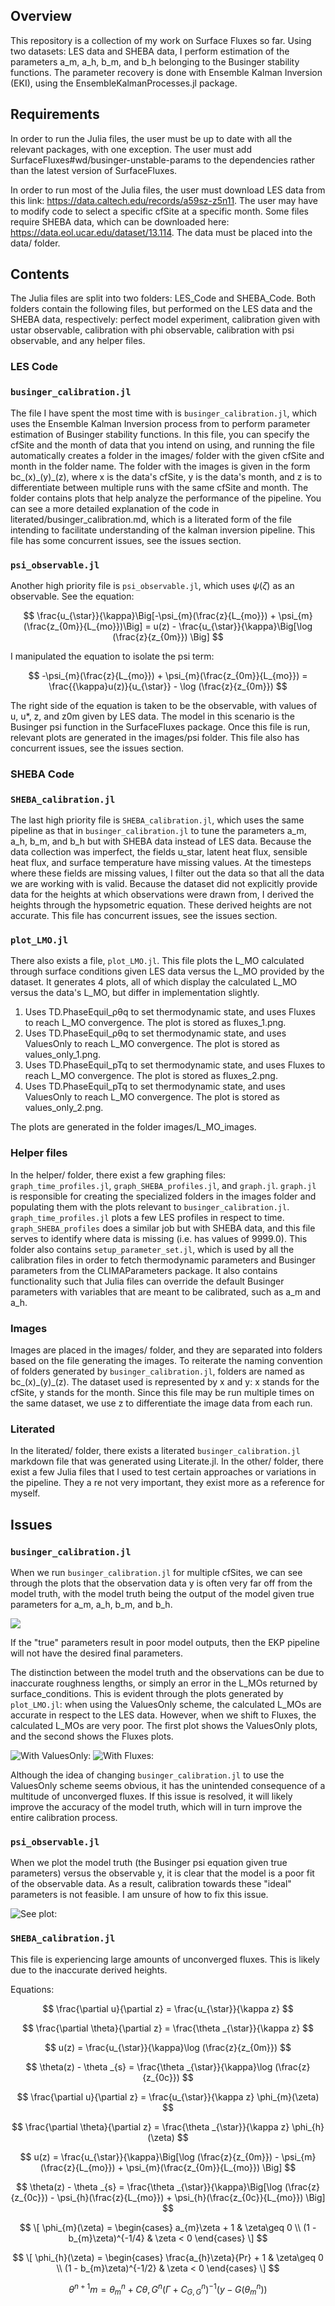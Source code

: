 ## Overview
This repository is a collection of my work on Surface Fluxes so far. Using two datasets: LES data and SHEBA data, I perform estimation of the parameters a_m, a_h, b_m, and b_h belonging to the Businger stability functions. The parameter recovery is done with Ensemble Kalman Inversion (EKI), using the EnsembleKalmanProcesses.jl package. 

## Requirements
In order to run the Julia files, the user must be up to date with all the relevant packages, with one exception. The user must add SurfaceFluxes#wd/businger-unstable-params to the dependencies rather than the latest version of SurfaceFluxes.

In order to run most of the Julia files, the user must download LES data from this link: https://data.caltech.edu/records/a59sz-z5n11. The user may have to modify code to select a specific cfSite at a specific month. Some files require SHEBA data, which can be downloaded here: https://data.eol.ucar.edu/dataset/13.114. The data must be placed into the data/ folder.

## Contents
The Julia files are split into two folders: LES_Code and SHEBA_Code. Both folders contain the following files, but performed on the LES data and the SHEBA data, respectively: perfect model experiment, calibration given with ustar observable, calibration with phi observable, calibration with psi observable, and any helper files. 

### LES Code

### `businger_calibration.jl`
The file I have spent the most time with is `businger_calibration.jl`, which uses the Ensemble Kalman Inversion process from to perform parameter estimation of Businger stability functions. In this file, you can specify the cfSite and the month of data that you intend on using, and running the file automatically creates a folder in the images/ folder with the given cfSite and month in the folder name. The folder with the images is given in the form bc\_(x)\_(y)\_(z), where x is the data's cfSite, y is the data's month, and z is to differentiate between multiple runs with the same cfSite and month. The folder contains plots that help analyze the performance of the pipeline. You can see a more detailed explanation of the code in literated/businger_calibration.md, which is a literated form of the file intending to facilitate understanding of the kalman inversion pipeline. This file has some concurrent issues, see the issues section.

### `psi_observable.jl`
Another high priority file is `psi_observable.jl`, which uses $\psi(\zeta)$ as an observable. See the equation:

$$
\frac{u_{\star}}{\kappa}\Big[-\psi_{m}(\frac{z}{L_{mo}}) + \psi_{m}(\frac{z_{0m}}{L_{mo}})\Big]  = u(z) - \frac{u_{\star}}{\kappa}\Big[\log (\frac{z}{z_{0m}}) \Big]
$$

I manipulated the equation to isolate the psi term:

$$
-\psi_{m}(\frac{z}{L_{mo}}) + \psi_{m}(\frac{z_{0m}}{L_{mo}}) = \frac{{\kappa}u(z)}{u_{\star}} - \log (\frac{z}{z_{0m}})
$$

The right side of the equation is taken to be the observable, with values of u, u*, z, and z0m given by LES data. The model in this scenario is the Businger psi function in the SurfaceFluxes package. Once this file is run, relevant plots are generated in the images/psi folder. This file also has concurrent issues, see the issues section.

### SHEBA Code

### `SHEBA_calibration.jl`
The last high priority file is `SHEBA_calibration.jl`, which uses the same pipeline as that in `businger_calibration.jl` to tune the parameters a\_m, a\_h, b\_m, and b\_h but with SHEBA data instead of LES data. Because the data collection was imperfect, the fields u_star, latent heat flux, sensible heat flux, and surface temperature have missing values. At the timesteps where these fields are missing values, I filter out the data so that all the data we are working with is valid. Because the dataset did not explicitly provide data for the heights at which observations were drawn from, I derived the heights through the hypsometric equation. These derived heights are not accurate. This file has concurrent issues, see the issues section.

### `plot_LMO.jl`
There also exists a file, `plot_LMO.jl`. This file plots the L_MO calculated through surface conditions given LES data versus the L_MO provided by the dataset. It generates 4 plots, all of which display the calculated L_MO versus the data's L_MO, but differ in implementation slightly.
1. Uses TD.PhaseEquil_ρθq to set thermodynamic state, and uses Fluxes to reach L_MO convergence. The plot is stored as fluxes_1.png.
2. Uses TD.PhaseEquil_ρθq to set thermodynamic state, and uses ValuesOnly to reach L_MO convergence. The plot is stored as values_only_1.png.
3. Uses TD.PhaseEquil_pTq to set thermodynamic state, and uses Fluxes to reach L_MO convergence. The plot is stored as fluxes_2.png.
4. Uses TD.PhaseEquil_pTq to set thermodynamic state, and uses ValuesOnly to reach L_MO convergence. The plot is stored as values_only_2.png.

The plots are generated in the folder images/L_MO_images.

### Helper files
In the helper/ folder, there exist a few graphing files: `graph_time_profiles.jl`, `graph_SHEBA_profiles.jl`, and `graph.jl`. `graph.jl` is responsible for creating the specialized folders in the images folder and populating them with the plots relevant to `businger_calibration.jl`. `graph_time_profiles.jl` plots a few LES profiles in respect to time. `graph_SHEBA_profiles` does a similar job but with SHEBA data, and this file serves to identify where data is missing (i.e. has values of 9999.0). This folder also contains `setup_parameter_set.jl`, which is used by all the calibration files in order to fetch thermodynamic parameters and Businger parameters from the CLIMAParameters package. It also contains functionality such that Julia files can override the default Businger parameters with variables that are meant to be calibrated, such as a\_m and a\_h. 

### Images
Images are placed in the images/ folder, and they are separated into folders based on the file generating the images. To reiterate the naming convention of folders generated by `businger_calibration.jl`, folders are named as bc\_(x)\_(y)\_(z). The dataset used is represented by x and y: x stands for the cfSite, y stands for the month. Since this file may be run multiple times on the same dataset, we use z to differentiate the image data from each run.

### Literated
In the literated/ folder, there exists a literated `businger_calibration.jl` markdown file that was generated using Literate.jl.
In the other/ folder, there exist a few Julia files that I used to test certain approaches or variations in the pipeline. They a
re not very important, they exist more as a reference for myself.

## Issues
### `businger_calibration.jl`
When we run `businger_calibration.jl` for multiple cfSites, we can see through the plots that the observation data y is often very far off from the model truth, with the model truth being the output of the model given true parameters for a\_m, a\_h, b\_m, and b\_h. 

![](assets/good_model_and_y.png)

If the "true" parameters result in poor model outputs, then the EKP pipeline will not have the desired final parameters.

The distinction between the model truth and the observations can be due to inaccurate roughness lengths, or simply an error in the L_MOs returned by surface_conditions. This is evident through the plots generated by `plot_LMO.jl`: when using the ValuesOnly scheme, the calculated L_MOs are accurate in respect to the LES data. However, when we shift to Fluxes, the calculated L_MOs are very poor. The first plot shows the ValuesOnly plots, and the second shows the Fluxes plots.

![With ValuesOnly: ](assets/values_only_1.png)
![With Fluxes:](assets/fluxes_1.png)

Although the idea of changing `businger_calibration.jl` to use the ValuesOnly scheme seems obvious, it has the unintended consequence of a multitude of unconverged fluxes. If this issue is resolved, it will likely improve the accuracy of the model truth, which will in turn improve the entire calibration process.

### `psi_observable.jl`
When we plot the model truth (the Businger psi equation given true parameters) versus the observable y, it is clear that the model is a poor fit of the observable data. As a result, calibration towards these "ideal" parameters is not feasible. I am unsure of how to fix this issue.

![See plot: ](assets/y_versus_model_truth.png)

### `SHEBA_calibration.jl`
This file is experiencing large amounts of unconverged fluxes. This is likely due to the inaccurate derived heights.


Equations:

$$
\frac{\partial u}{\partial z} = \frac{u_{\star}}{\kappa z}
$$

$$
\frac{\partial \theta}{\partial z} = \frac{\theta _{\star}}{\kappa z}
$$

$$
u(z) = \frac{u_{\star}}{\kappa}\log (\frac{z}{z_{0m}})
$$

$$
\theta(z) - \theta _{s} = \frac{\theta _{\star}}{\kappa}\log (\frac{z}{z_{0c}})
$$

$$
\frac{\partial u}{\partial z} = \frac{u_{\star}}{\kappa z} \phi_{m}(\zeta)
$$

$$
\frac{\partial \theta}{\partial z} = \frac{\theta _{\star}}{\kappa z} \phi_{h}(\zeta)
$$


$$
u(z) = \frac{u_{\star}}{\kappa}\Big[\log (\frac{z}{z_{0m}}) - \psi_{m}(\frac{z}{L_{mo}}) + \psi_{m}(\frac{z_{0m}}{L_{mo}}) \Big]
$$

$$
\theta(z) - \theta _{s} = \frac{\theta _{\star}}{\kappa}\Big[\log (\frac{z}{z_{0c}}) - \psi_{h}(\frac{z}{L_{mo}}) + \psi_{h}(\frac{z_{0c}}{L_{mo}}) \Big]
$$

$$
\[ \phi_{m}(\zeta) = \begin{cases} 
      a_{m}\zeta + 1 & \zeta\geq 0 \\
      (1 - b_{m}\zeta)^{-1/4} & \zeta < 0
   \end{cases}
\]
$$

$$
\[ \phi_{h}(\zeta) = \begin{cases} 
      \frac{a_{h}\zeta}{Pr} + 1 & \zeta\geq 0 \\
      (1 - b_{m}\zeta)^{-1/2} & \zeta < 0
   \end{cases}
\]
$$

$$ \theta^{n+1}m =\theta_m^n + C{\theta,G}^n(\Gamma + C^n_{G,G})^{-1}(y-G(\theta_m^n)) $$

